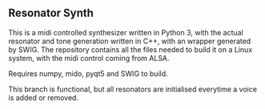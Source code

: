 ## Resonator Synth
This is a midi controlled synthesizer written in Python 3, with the actual resonator and tone generation written in C++, with an wrapper generated by SWIG.
The repository contains all the files needed to build it on a Linux system, with the midi control coming from ALSA.


Requires numpy, mido, pyqt5 and SWIG to build.

This branch is functional, but all resonators are initialised everytime a voice is added or removed.
